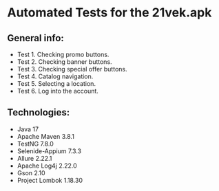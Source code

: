 # Automated Tests for the 21vek.apk

## General info:

* Test 1. Checking promo buttons.
* Test 2. Checking banner buttons.
* Test 3. Checking special offer buttons.
* Test 4. Catalog navigation.
* Test 5. Selecting a location.
* Test 6. Log into the account.

## Technologies:

* Java 17
* Apache Maven 3.8.1
* TestNG 7.8.0
* Selenide-Appium 7.3.3
* Allure 2.22.1
* Apache Log4j 2.22.0
* Gson 2.10
* Project Lombok 1.18.30
